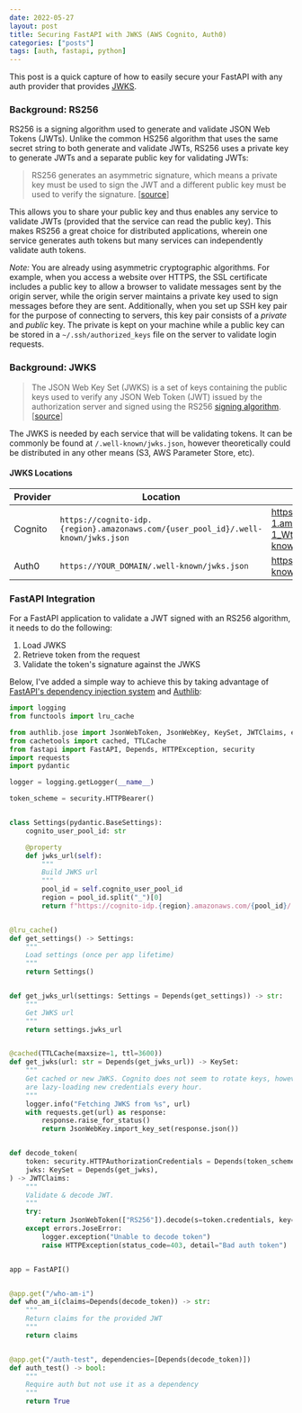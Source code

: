 ```yaml
---
date: 2022-05-27
layout: post
title: Securing FastAPI with JWKS (AWS Cognito, Auth0)
categories: ["posts"]
tags: [auth, fastapi, python]
---
```


This post is a quick capture of how to easily secure your FastAPI with any auth provider that provides [JWKS](https://auth0.com/docs/secure/tokens/json-web-tokens/json-web-key-sets).

### Background: RS256

RS256 is a signing algorithm used to generate and validate JSON Web Tokens (JWTs).  Unlike the common HS256 algorithm that uses the same secret string to both generate and validate JWTs, RS256 uses a private key to generate JWTs and a separate public key for validating JWTs:

> RS256 generates an asymmetric signature, which means a private key must be used to sign the JWT and a different public key must be used to verify the signature. [[source](https://auth0.com/docs/secure/tokens/json-web-tokens/json-web-key-sets)]

This allows you to share your public key and thus enables any service to validate JWTs (provided that the service can read the public key).  This makes RS256 a great choice for distributed applications, wherein one service generates auth tokens but many services can independently validate auth tokens.  

_Note:_ You are already using asymmetric cryptographic algorithms. For example, when you access a website over HTTPS, the SSL certificate includes a public key to allow a browser to validate messages sent by the origin server, while the origin server maintains a private key used to sign messages before they are sent.  Additionally, when you set up SSH key pair for the purpose of connecting to servers, this key pair consists of a _private_ and _public_ key.  The private is kept on your machine while a public key can be stored in a `~/.ssh/authorized_keys` file on the server to validate login requests.

### Background: JWKS

> The JSON Web Key Set (JWKS) is a set of keys containing the public keys used to verify any JSON Web Token (JWT) issued by the authorization server and signed using the RS256 [signing algorithm](https://auth0.com/docs/get-started/applications/signing-algorithms). [[source](https://auth0.com/docs/secure/tokens/json-web-tokens/json-web-key-sets)]

The JWKS is needed by each service that will be validating tokens.  It can be commonly be found at `/.well-known/jwks.json`, however theoretically could be distributed in any other means (S3, AWS Parameter Store, etc).

#### JWKS Locations

Provider | Location | Example
--- | --- | ---
Cognito | `https://cognito-idp.{region}.amazonaws.com/{user_pool_id}/.well-known/jwks.json` | https://cognito-idp.us-east-1.amazonaws.com/us-east-1_Wt2sA2K9e/.well-known/jwks.json
Auth0 | `https://YOUR_DOMAIN/.well-known/jwks.json` | https://example.auth0.com/.well-known/jwks.json

### FastAPI Integration

For a FastAPI application to validate a JWT signed with an RS256 algorithm, it needs to do the following:

1. Load JWKS
2. Retrieve token from the request
3. Validate the token's signature against the JWKS

Below, I've added a simple way to achieve this by taking advantage of [FastAPI's dependency injection system](https://fastapi.tiangolo.com/tutorial/dependencies/) and [Authlib](https://docs.authlib.org/en/latest/):

```py
import logging
from functools import lru_cache

from authlib.jose import JsonWebToken, JsonWebKey, KeySet, JWTClaims, errors
from cachetools import cached, TTLCache
from fastapi import FastAPI, Depends, HTTPException, security
import requests
import pydantic

logger = logging.getLogger(__name__)

token_scheme = security.HTTPBearer()


class Settings(pydantic.BaseSettings):
    cognito_user_pool_id: str

    @property
    def jwks_url(self):
        """
        Build JWKS url
        """
        pool_id = self.cognito_user_pool_id
        region = pool_id.split("_")[0]
        return f"https://cognito-idp.{region}.amazonaws.com/{pool_id}/.well-known/jwks.json"


@lru_cache()
def get_settings() -> Settings:
    """
    Load settings (once per app lifetime)
    """
    return Settings()


def get_jwks_url(settings: Settings = Depends(get_settings)) -> str:
    """
    Get JWKS url
    """
    return settings.jwks_url


@cached(TTLCache(maxsize=1, ttl=3600))
def get_jwks(url: str = Depends(get_jwks_url)) -> KeySet:
    """
    Get cached or new JWKS. Cognito does not seem to rotate keys, however to be safe we
    are lazy-loading new credentials every hour.
    """
    logger.info("Fetching JWKS from %s", url)
    with requests.get(url) as response:
        response.raise_for_status()
        return JsonWebKey.import_key_set(response.json())


def decode_token(
    token: security.HTTPAuthorizationCredentials = Depends(token_scheme),
    jwks: KeySet = Depends(get_jwks),
) -> JWTClaims:
    """
    Validate & decode JWT.
    """
    try:
        return JsonWebToken(["RS256"]).decode(s=token.credentials, key=jwks)
    except errors.JoseError:
        logger.exception("Unable to decode token")
        raise HTTPException(status_code=403, detail="Bad auth token")


app = FastAPI()


@app.get("/who-am-i")
def who_am_i(claims=Depends(decode_token)) -> str:
    """
    Return claims for the provided JWT
    """
    return claims


@app.get("/auth-test", dependencies=[Depends(decode_token)])
def auth_test() -> bool:
    """
    Require auth but not use it as a dependency
    """
    return True

```
